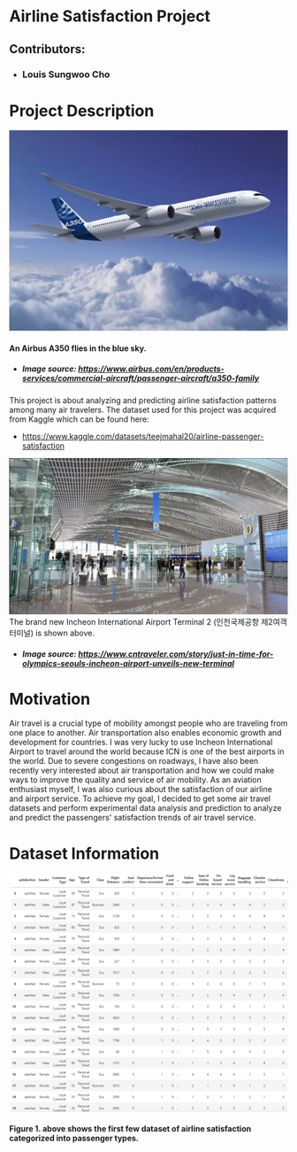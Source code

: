 # Airline Satisfaction Project
## Contributors:
- ### Louis Sungwoo Cho
# Project Description
![title](img/a350.png)
#### An Airbus A350 flies in the blue sky.
- ##### Image source: https://www.airbus.com/en/products-services/commercial-aircraft/passenger-aircraft/a350-family

This project is about analyzing and predicting airline satisfaction patterns among many air travelers. The dataset used for this project was acquired from Kaggle which can be found here:
- https://www.kaggle.com/datasets/teejmahal20/airline-passenger-satisfaction

![title](img/incheon.png)
The brand new Incheon International Airport Terminal 2 (인천국제공항 제2여객터미널) is shown above.
- ##### Image source: https://www.cntraveler.com/story/just-in-time-for-olympics-seouls-incheon-airport-unveils-new-terminal

# Motivation 
Air travel is a crucial type of mobility amongst people who are traveling from one place to another. Air transportation also enables economic growth and development for countries. I was very lucky to use Incheon International Airport to travel around the world because ICN is one of the best airports in the world. Due to severe congestions on roadways, I have also been recently very interested about air transportation and how we could make ways to improve the quality and service of air mobility. As an aviation enthusiast myself, I was also curious about the satisfaction of our airline and airport service. To achieve my goal, I decided to get some air travel datasets and perform experimental data analysis and prediction to analyze and predict the passengers' satisfaction trends of air travel service. 

# Dataset Information

![title](img/data.png)

#### Figure 1. above shows the first few dataset of airline satisfaction categorized into passenger types. 
